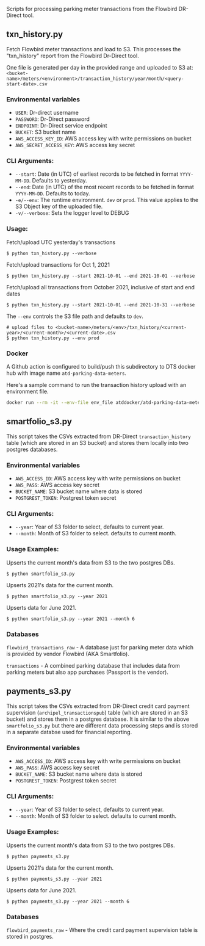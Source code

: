 Scripts for processing parking meter transactions from the Flowbird DR-Direct tool.

## txn_history.py

Fetch Flowbird meter transactions and load to S3. This processes the "txn_history" report from the Flowbird Dr-Direct tool.

One file is generated per day in the provided range and uploaded to S3 at: `<bucket-name>/meters/<environment>/transaction_history/year/month/<query-start-date>.csv`

### Environmental variables

- `USER`: Dr-direct username
- `PASSWORD`: Dr-Direct password
- `ENDPOINT`: Dr-Direct service endpoint
- `BUCKET`: S3 bucket name
- `AWS_ACCESS_KEY_ID`: AWS access key with write permissions on bucket
- `AWS_SECRET_ACCESS_KEY`: AWS access key secret

### CLI Arguments:

- `--start`: Date (in UTC) of earliest records to be fetched in format `YYYY-MM-DD`. Defaults to yesterday.
- `--end`: Date (in UTC) of the most recent records to be fetched in format `YYYY-MM-DD`. Defaults to today.
- `-e/--env`: The runtime environment. `dev` or `prod`. This value applies to the S3 Object key of the uploaded file.
- `-v/--verbose`: Sets the logger level to DEBUG

### Usage:

Fetch/upload UTC yesterday's transactions

```shell
$ python txn_history.py --verbose
```

Fetch/upload transactions for Oct 1, 2021

```shell
$ python txn_history.py --start 2021-10-01 --end 2021-10-01 --verbose
```

Fetch/upload all transactions from October 2021, inclusive of start and end dates

```shell
$ python txn_history.py --start 2021-10-01 --end 2021-10-31 --verbose
```

The `--env` controls the S3 file path and defaults to `dev`.

```shell
# upload files to <bucket-name>/meters/<env>/txn_history/<current-year>/<current-month>/<current-date>.csv
$ python txn_history.py --env prod
```

### Docker

A Github action is configured to build/push this subdirectory to DTS docker hub with image name `atd-parking-data-meters`.

Here's a sample command to run the transaction history upload with an environment file.

```bash
docker run --rm -it --env-file env_file atddocker/atd-parking-data-meters python txn_history.py -v --start 2021-12-08 --end 2021-12-09
```


## smartfolio_s3.py

This script takes the CSVs extracted from DR-Direct `transaction_history` table (which are stored in an S3 bucket) and stores them locally into two postgres databases.

### Environmental variables

- `AWS_ACCESS_ID`: AWS access key with write permissions on bucket
- `AWS_PASS`: AWS access key secret
- `BUCKET_NAME`: S3 bucket name where data is stored
- `POSTGREST_TOKEN`: Postgrest token secret

### CLI Arguments:

- `--year`: Year of S3 folder to select, defaults to current year.
- `--month`: Month of S3 folder to select. defaults to current month.

### Usage Examples:

Upserts the current month's data from S3 to the two postgres DBs.
```shell
$ python smartfolio_s3.py 
```

Upserts 2021's data for the current month.
```shell
$ python smartfolio_s3.py --year 2021
```

Upserts data for June 2021.
```shell
$ python smartfolio_s3.py --year 2021 --month 6
```

### Databases

`flowbird_transactions_raw` - A database just for parking meter data which is provided by vendor Flowbird (AKA Smartfolio).

`transactions` - A combined parking database that includes data from parking meters but also app purchases (Passport is the vendor).

## payments_s3.py

This script takes the CSVs extracted from DR-Direct credit card payment supervision (`archipel_transactionspub`) table (which are stored in an S3 bucket) and stores them in a postgres database. It is similar to the above `smartfolio_s3.py` but there are different data processing steps and is stored in a separate databse used for financial reporting.


### Environmental variables

- `AWS_ACCESS_ID`: AWS access key with write permissions on bucket
- `AWS_PASS`: AWS access key secret
- `BUCKET_NAME`: S3 bucket name where data is stored
- `POSTGREST_TOKEN`: Postgrest token secret

### CLI Arguments:

- `--year`: Year of S3 folder to select, defaults to current year.
- `--month`: Month of S3 folder to select. defaults to current month.


### Usage Examples:

Upserts the current month's data from S3 to the two postgres DBs.
```shell
$ python payments_s3.py 
```

Upserts 2021's data for the current month.
```shell
$ python payments_s3.py --year 2021
```

Upserts data for June 2021.
```shell
$ python payments_s3.py --year 2021 --month 6
```

### Databases

`flowbird_payments_raw` - Where the credit card payment supervision table is stored in postgres.
